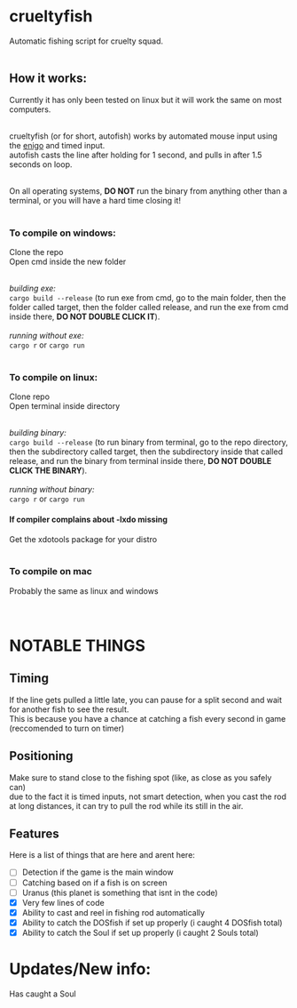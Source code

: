 # crueltyfish
Automatic fishing script for cruelty squad.
<br><br>

## How it works:
Currently it has only been tested on linux but it will work the same on most computers.
<br><br>

crueltyfish (or for short, autofish) works by automated mouse input using the [enigo](https://crates.io/crates/enigo) and timed input. <br>
autofish casts the line after holding for 1 second, and pulls in after 1.5 seconds on loop.
<br><br>

On all operating systems, **DO NOT** run the binary from anything other than a terminal, or you will have a hard time closing it!
<br><br>

### To compile on windows:
Clone the repo <br>
Open cmd inside the new folder
<br><br>

*building exe:*
<br>
`cargo build --release` (to run exe from cmd, go to the main folder, then the folder called target, then the folder called release, and run the exe from cmd inside there, **DO NOT DOUBLE CLICK IT**).
<br>
<br>
*running without exe:*
<br>
`cargo r` or `cargo run`
<br><br>

### To compile on linux:
Clone repo <br>
Open terminal inside directory
<br><br>

*building binary:*
<br>
`cargo build --release` (to run binary from terminal, go to the repo directory, then the subdirectory called target, then the subdirectory inside that called release, and run the binary from terminal inside there, **DO NOT DOUBLE CLICK THE BINARY**).
<br>
<br>
*running without binary:*
<br>
`cargo r` or `cargo run` <br>
#### If compiler complains about -lxdo missing
Get the xdotools package for your distro
<br><br>

### To compile on mac
Probably the same as linux and windows
<br><br><br>
# NOTABLE THINGS
## Timing
If the line gets pulled a little late, you can pause for a split second and wait for another fish to see the result.
<br>
This is because you have a chance at catching a fish every second in game (reccomended to turn on timer)
## Positioning
Make sure to stand close to the fishing spot (like, as close as you safely can)
<br>
due to the fact it is timed inputs, not smart detection, when you cast the rod at long distances, it can try to pull the rod while its still in the air.
## Features
Here is a list of things that are here and arent here:
<br>
- [ ] Detection if the game is the main window
- [ ] Catching based on if a fish is on screen
- [ ] Uranus (this planet is something that isnt in the code)
- [x] Very few lines of code
- [x] Ability to cast and reel in fishing rod automatically
- [x] Ability to catch the DOSfish if set up properly (i caught 4 DOSfish total)
- [x] Ability to catch the Soul if set up properly (i caught 2 Souls total)

# Updates/New info:
Has caught a Soul